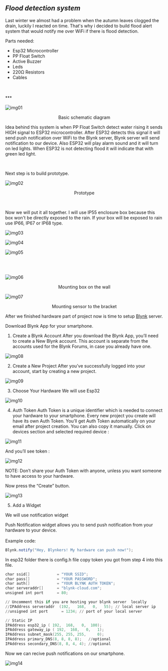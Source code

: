 ## _Flood detection system_
 
Last winter we almost had a problem when the autumn leaves clogged the drain, luckily I reacted on time. That's why i decided to build flood alert system that would notify me over WiFi if there is flood detection.

Parts needed: 

- Esp32 Microcontroller 
- PP Float Switch
- Active Buzzer
- Leds
- 220Ω Resistors
- Cables
<br>
<br>
***
<br>

![img01](https://raw.githubusercontent.com/Enzzza/flood-alert/main/media/img01.jpg)

<p align = "center">
Basic schematic diagram
</p>

Idea behind this system is when PP Float Switch detect water rising it sends HIGH signal to ESP32 microcontroller. After ESP32 detects this signal it will send push notification over WiFi to the Blynk server, Blynk server will send notification to our device. Also ESP32 will play alarm sound  and it will turn on led lights. When ESP32 is not detecting flood it will indicate that with green led light.

<br>

Next step is to build prototype.
<br>

![img02](https://raw.githubusercontent.com/Enzzza/flood-alert/main/media/img02.jpg)

<p align = "center">
Prototype
</p>

<br>

Now we will put it all together. I will use IP55 enclosure box because this box won't be directly exposed to the rain. If your box will be exposed to rain use IP66, IP67 or IP68 type.


![img03](https://raw.githubusercontent.com/Enzzza/flood-alert/main/media/img03.jpg)

![img04](https://raw.githubusercontent.com/Enzzza/flood-alert/main/media/img04.jpg)

![img05](https://raw.githubusercontent.com/Enzzza/flood-alert/main/media/img05.jpg)


<br>
<br>

![img06](https://raw.githubusercontent.com/Enzzza/flood-alert/main/media/img06.jpg)

<p align = "center">
Mounting box on the wall
</p>

![img07](https://raw.githubusercontent.com/Enzzza/flood-alert/main/media/img07.jpg)

<p align = "center">
Mounting sensor to the bracket
</p>

After we finished hardware part of project now is time to setup [Blynk](https://docs.blynk.cc/) server.

Download Blynk App for your smartphone.


1. Create a Blynk Account
After you download the Blynk App, you’ll need to create a New Blynk account. This account is separate from the accounts used for the Blynk Forums, in case you already have one.

![img08](https://raw.githubusercontent.com/Enzzza/flood-alert/main/media/img08.jpg)

2. Create a New Project
After you’ve successfully logged into your account, start by creating a new project.

![img09](https://raw.githubusercontent.com/Enzzza/flood-alert/main/media/img09.jpg)


3. Choose Your Hardware
We will use Esp32

![img10](https://raw.githubusercontent.com/Enzzza/flood-alert/main/media/img10.jpg)

4. Auth Token
Auth Token is a unique identifier which is needed to connect your hardware to your smartphone. Every new project you create will have its own Auth Token. You’ll get Auth Token automatically on your email after project creation. You can also copy it manually. Click on devices section and selected required device :

![img11](https://raw.githubusercontent.com/Enzzza/flood-alert/main/media/img11.jpg)

And you’ll see token :

![img12](https://raw.githubusercontent.com/Enzzza/flood-alert/main/media/img12.jpg)

NOTE: Don’t share your Auth Token with anyone, unless you want someone to have access to your hardware.


Now press the “Create” button.

![img13](https://raw.githubusercontent.com/Enzzza/flood-alert/main/media/img13.jpg)

5. Add a Widget

We will use notification widget

Push Notification widget allows you to send push notification from your hardware to your device.
<br>
<br>
Example code:

```powershell
Blynk.notify("Hey, Blynkers! My hardware can push now!");
```


In esp32 folder there is config.h file copy token you got from step 4 into this file.

```powershell
char ssid[]            = "YOUR SSID";
char pass[]            = "YOUR PASSWORD";
char auth[]            = "YOUR BLYNK AUTH TOKEN";
char serveraddr[]      = "blynk-cloud.com";
unsigned int port      = 80;

// Uncomment this if you are hosting your blynk server  locally
//IPAddress serveraddr  (192,   168,   0,   55); // local server ip 
//unsigned int port      = 1234; // port of your local server

// Static IP
IPAddress esp32_ip ( 192,  168,   0,  100);
IPAddress gateway_ip ( 192,  168,   0,   1);
IPAddress subnet_mask(255, 255, 255,     0);
IPAddress primary_DNS(8, 8, 8, 8);   //optional
IPAddress secondary_DNS(8, 8, 4, 4); //optional

```

Now we can recive push notifications on our smartphone.

![img14](https://raw.githubusercontent.com/Enzzza/flood-alert/main/media/img14.jpg)